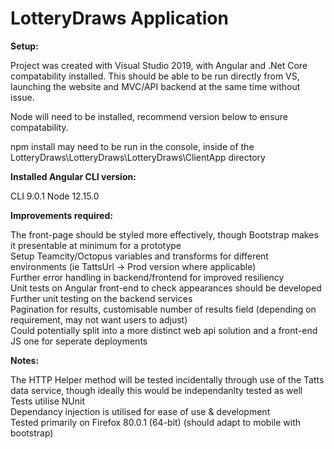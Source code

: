 # LotteryDraws Application

**Setup:**
<p>
Project was created with Visual Studio 2019, with Angular and .Net Core compatability installed.
This should be able to be run directly from VS, launching the website and MVC/API backend at the same time without issue.
  </p>
  <p>
  Node will need to be installed, recommend version below to ensure compatability.
  <p/>
  <p>
  npm install may need to be run in the console, inside of the LotteryDraws\LotteryDraws\LotteryDraws\ClientApp directory
  </p>

__Installed Angular CLI version:__
<p>
CLI 9.0.1
Node 12.15.0
</p>
<strong>Improvements required:</strong>
<p>
The front-page should be styled more effectively, though Bootstrap makes it presentable at minimum for a prototype<br/>
Setup Teamcity/Octopus variables and transforms for different environments (ie TattsUrl -> Prod version where applicable)<br/>
Further error handling in backend/frontend for improved resiliency<br/>
Unit tests on Angular front-end to check appearances should be developed<br/>
Further unit testing on the backend services<br/>
Pagination for results, customisable number of results field (depending on requirement, may not want users to adjust)<br/>
Could potentially split into a more distinct web api solution and a front-end JS one for seperate deployments
</p>
<strong>Notes:</strong>
<p>
The HTTP Helper method will be tested incidentally through use of the Tatts data service, though ideally this would be independanlty tested as well<br/>
Tests utilise NUnit<br/>
Dependancy injection is utilised for ease of use & development<br/>
Tested primarily on Firefox 80.0.1 (64-bit) (should adapt to mobile with bootstrap)
</p>
